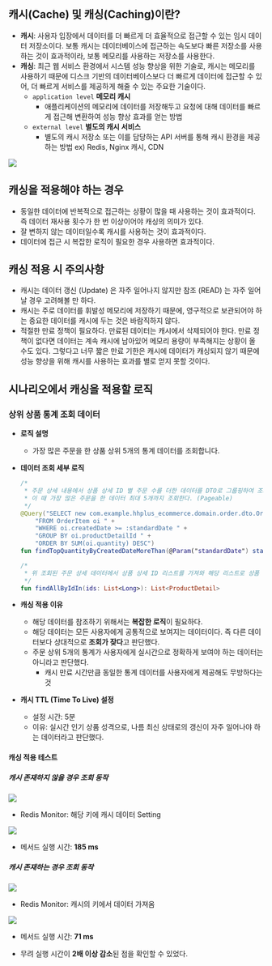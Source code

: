 ## 캐시(Cache) 및 캐싱(Caching)이란?

- **캐시**: 사용자 입장에서 데이터를 더 빠르게 더 효율적으로 접근할 수 있는 임시 데이터 저장소이다. 보통 캐시는 데이터베이스에 접근하는 속도보다 빠른 저장소를 사용하는 것이 효과적이라, 보통 메모리를 사용하는 저장소를 사용한다.
- **캐싱**: 최근 웹 서비스 환경에서 시스템 성능 향상을 위한 기술로, 캐시는 메모리를 사용하기 때문에 디스크 기반의 데이터베이스보다 더 빠르게 데이터에 접근할 수 있어, 더 빠르게 서비스를 제공하게 해줄 수 있는 주요한 기술이다.
    - `application level` **메모리 캐시**
        - 애플리케이션의 메모리에 데이터를 저장해두고 요청에 대해 데이터를 빠르게 접근해 변환하여 성능 향상 효과를 얻는 방법
    - `external level` **별도의 캐시 서비스**
        - 별도의 캐시 저장소 또는 이를 담당하는 API 서버를 통해 캐시 환경을 제공하는 방법
          ex) Redis, Nginx 캐시, CDN

![](https://user-images.githubusercontent.com/63634505/131674277-f0f6036e-7115-423e-855f-96284e2abc25.png)

## 캐싱을 적용해야 하는 경우

- 동일한 데이터에 반복적으로 접근하는 상황이 많을 때 사용하는 것이 효과적이다. 즉 데이터 재사용 횟수가 한 번 이상이어야 캐싱의 의미가 있다.
- 잘 변하지 않는 데이터일수록 캐시를 사용하는 것이 효과적이다.
- 데이터에 접근 시 복잡한 로직이 필요한 경우 사용하면 효과적이다.

## 캐싱 적용 시 주의사항

- 캐시는 데이터 갱신 (Update) 은 자주 일어나지 않지만 참조 (READ) 는 자주 일어날 경우 고려해볼 만 하다.
- 캐시는 주로 데이터를 휘발성 메모리에 저장하기 때문에, 영구적으로 보관되어야 하는 중요한 데이터를 캐시에 두는 것은 바람직하지 않다.
- 적절한 만료 정책이 필요하다. 만료된 데이터는 캐시에서 삭제되어야 한다. 만료 정책이 없다면 데이터는 계속 캐시에 남아있어 메모리 용량이 부족해지는 상황이 올 수도 있다. 그렇다고 너무 짧은 만료 기한은 캐시에 데이터가 캐싱되지 않기 때문에 성능 향상을 위해 캐시를 사용하는 효과를 별로 얻지 못할 것이다.

## 시나리오에서 캐싱을 적용할 로직
### 상위 상품 통계 조회 데이터

- **로직 설명**
    - 가장 많은 주문을 한 상품 상위 5개의 통계 데이터를 조회합니다.
- **데이터 조회 세부 로직**

    ```kotlin
    /*
     * 주문 상세 내용에서 상품 상세 ID 별 주문 수를 더한 데이터를 DTO로 그룹핑하여 조회한다.
     * 이 때 가장 많은 주문을 한 데이터 최대 5개까지 조회한다. (Pageable)
     */
    @Query("SELECT new com.example.hhplus_ecommerce.domain.order.dto.OrderQuantityStatisticsInfo(oi.productDetailId, SUM(oi.quantity)) " +
    	"FROM OrderItem oi " +
    	"WHERE oi.createdDate >= :standardDate " +
    	"GROUP BY oi.productDetailId " +
    	"ORDER BY SUM(oi.quantity) DESC")
    fun findTopQuantityByCreatedDateMoreThan(@Param("standardDate") standardDate: LocalDateTime, pageable: Pageable): List<OrderQuantityStatisticsInfo>
    
    /*
     * 위 조회된 주문 상세 데이터에서 상품 상세 ID 리스트를 가져와 해당 리스트로 상품 정보를 조회한다.
     */
    fun findAllByIdIn(ids: List<Long>): List<ProductDetail>
    ```

- **캐싱 적용 이유**
    - 해당 데이터를 참조하기 위해서는 **복잡한 로직**이 필요하다.
    - 해당 데이터는 모든 사용자에게 공통적으로 보여지는 데이터이다. 즉 다른 데이터보다 상대적으로 **조회가 잦다**고 판단했다.
    - 주문 상위 5개의 통계가 사용자에게 실시간으로 정확하게 보여야 하는 데이터는 아니라고 판단했다.
        - 캐시 만료 시간만큼 동일한 통계 데이터를 사용자에게 제공해도 무방하다는 것

- **캐시 TTL (Time To Live) 설정**
  - 설정 시간: 5분
  - 이유: 실시간 인기 상품 성격으로, 나름 최신 상태로의 갱신이 자주 일어나야 하는 데이터라고 판단했다.

#### 캐싱 적용 테스트
##### 캐시 존재하지 않을 경우 조회 동작

![](https://github.com/user-attachments/assets/41ee4c02-2fba-4e81-9f2c-07ba94b62a68)

- Redis Monitor: 해당 키에 캐시 데이터 Setting

![](https://github.com/user-attachments/assets/78ce5aa1-8053-4829-afdf-1dab44d76d02)

- 메서드 실행 시간: **185 ms**

##### 캐시 존재하는 경우 조회 동작

![](https://github.com/user-attachments/assets/ed779b0e-332c-4c6f-89b8-9c03a8f993b7)

- Redis Monitor: 캐시의 키에서 데이터 가져옴

![](https://github.com/user-attachments/assets/a64e6a8e-c046-495f-b5d9-4c64c497a81d)

- 메서드 실행 시간: **71 ms**

- 무려 실행 시간이 **2배 이상 감소**된 점을 확인할 수 있었다.
